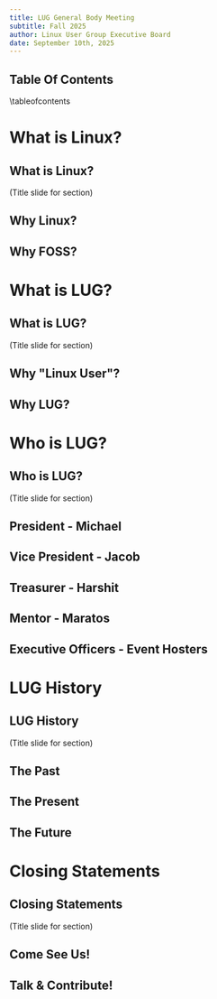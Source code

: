 ```yaml
---
title: LUG General Body Meeting 
subtitle: Fall 2025 
author: Linux User Group Executive Board
date: September 10th, 2025
---
```


## Table Of Contents
\tableofcontents

# What is Linux?

## What is Linux?
(Title slide for section)

## Why Linux?

## Why FOSS?

# What is LUG?

## What is LUG?
(Title slide for section)

## Why "Linux User"?

## Why LUG?

# Who is LUG?

## Who is LUG?
(Title slide for section)

## President - Michael

## Vice President - Jacob

## Treasurer - Harshit

## Mentor - Maratos

## Executive Officers - Event Hosters

# LUG History

## LUG History
(Title slide for section)

## The Past

## The Present

## The Future

# Closing Statements

## Closing Statements
(Title slide for section)

## Come See Us!

## Talk & Contribute!
